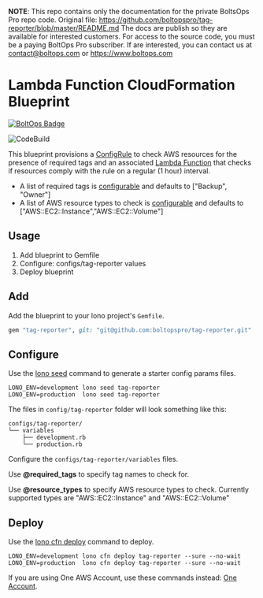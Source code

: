 <!-- note marker start -->
**NOTE**: This repo contains only the documentation for the private BoltsOps Pro repo code.
Original file: https://github.com/boltopspro/tag-reporter/blob/master/README.md
The docs are publish so they are available for interested customers.
For access to the source code, you must be a paying BoltOps Pro subscriber.
If are interested, you can contact us at contact@boltops.com or https://www.boltops.com

<!-- note marker end -->

# Lambda Function CloudFormation Blueprint

[![BoltOps Badge](https://img.boltops.com/boltops/badges/boltops-badge.png)](https://www.boltops.com)

![CodeBuild](https://codebuild.us-west-2.amazonaws.com/badges?uuid=eyJlbmNyeXB0ZWREYXRhIjoiK0xUWGozRzNyWUFTemZQcEVMb3k5ckZMR3NIMVhHSGJrcVBBRVROY3FMWS91Z0paZDdJN215VDkrWXRaM3R0dGtVT3lXRFc3Tm1hVFloS2ZqekZVRk9nPSIsIml2UGFyYW1ldGVyU3BlYyI6IkdBbEtRNkJ6Rzd2ZXBvZ0QiLCJtYXRlcmlhbFNldFNlcmlhbCI6MX0%3D&branch=master)

This blueprint provisions a [ConfigRule](https://docs.aws.amazon.com/config/latest/developerguide/evaluate-config.html) 
to check AWS resources for the presence of required tags and an associated [Lambda Function](https://docs.aws.amazon.com/AWSCloudFormation/latest/UserGuide/aws-resource-lambda-function.html)
that checks if resources comply with the rule on a regular (1 hour) interval.

* A list of required tags is [configurable](#configure) and defaults to ["Backup", "Owner"]
* A list of AWS resource types to check is [configurable](#configure) and defaults to ["AWS::EC2::Instance","AWS::EC2::Volume"]

## Usage

1. Add blueprint to Gemfile
2. Configure: configs/tag-reporter values
3. Deploy blueprint

## Add

Add the blueprint to your lono project's `Gemfile`.

```ruby
gem "tag-reporter", git: "git@github.com:boltopspro/tag-reporter.git"
```

## Configure
 
Use the [lono seed](https://lono.cloud/reference/lono-seed/) command to generate a starter config params files.

    LONO_ENV=development lono seed tag-reporter
    LONO_ENV=production  lono seed tag-reporter

The files in `config/tag-reporter` folder will look something like this:

    configs/tag-reporter/
    └── variables
        ├── development.rb
        └── production.rb

Configure the `configs/tag-reporter/variables` files.

Use **@required_tags** to specify tag names to check for.

Use **@resource_types** to specify AWS resource types to check. Currently supported types are "AWS::EC2::Instance" and "AWS::EC2::Volume"

## Deploy

Use the [lono cfn deploy](http://lono.cloud/reference/lono-cfn-deploy/) command to deploy.

    LONO_ENV=development lono cfn deploy tag-reporter --sure --no-wait
    LONO_ENV=production  lono cfn deploy tag-reporter --sure --no-wait

If you are using One AWS Account, use these commands instead: [One Account](docs/one-account.md).